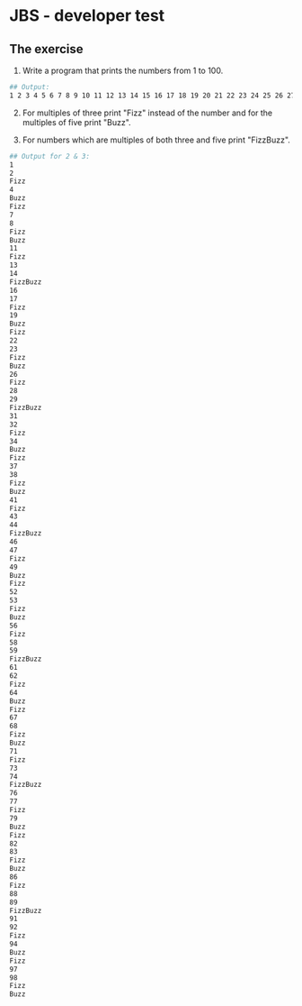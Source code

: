 # JBS - developer test

## The exercise

1) Write a program that prints the numbers from 1 to 100. 
```sh
## Output:
1 2 3 4 5 6 7 8 9 10 11 12 13 14 15 16 17 18 19 20 21 22 23 24 25 26 27 28 29 30 31 32 33 34 35 36 37 38 39 40 41 42 43 44 45 46 47 48 49 50 51 52 53 54 55 56 57 58 59 60 61 62 63 64 65 66 67 68 69 70 71 72 73 74 75 76 77 78 79 80 81 82 83 84 85 86 87 88 89 90 91 92 93 94 95 96 97 98 99 100
```
2) For multiples of three print "Fizz" instead of the number and for the multiples of five print "Buzz". 

3) For numbers which are multiples of both three and five print "FizzBuzz".
```sh
## Output for 2 & 3:
1 
2 
Fizz 
4 
Buzz 
Fizz 
7 
8 
Fizz 
Buzz 
11 
Fizz 
13 
14 
FizzBuzz 
16 
17 
Fizz 
19 
Buzz 
Fizz 
22 
23 
Fizz 
Buzz 
26 
Fizz 
28 
29 
FizzBuzz 
31 
32 
Fizz 
34 
Buzz 
Fizz 
37 
38 
Fizz 
Buzz 
41 
Fizz 
43 
44 
FizzBuzz 
46 
47 
Fizz 
49 
Buzz 
Fizz 
52 
53 
Fizz 
Buzz 
56 
Fizz 
58 
59 
FizzBuzz 
61 
62 
Fizz 
64 
Buzz 
Fizz 
67 
68 
Fizz 
Buzz 
71 
Fizz 
73 
74 
FizzBuzz 
76 
77 
Fizz 
79 
Buzz 
Fizz 
82 
83 
Fizz 
Buzz 
86 
Fizz 
88 
89 
FizzBuzz 
91 
92 
Fizz 
94 
Buzz 
Fizz 
97 
98 
Fizz 
Buzz 
```
